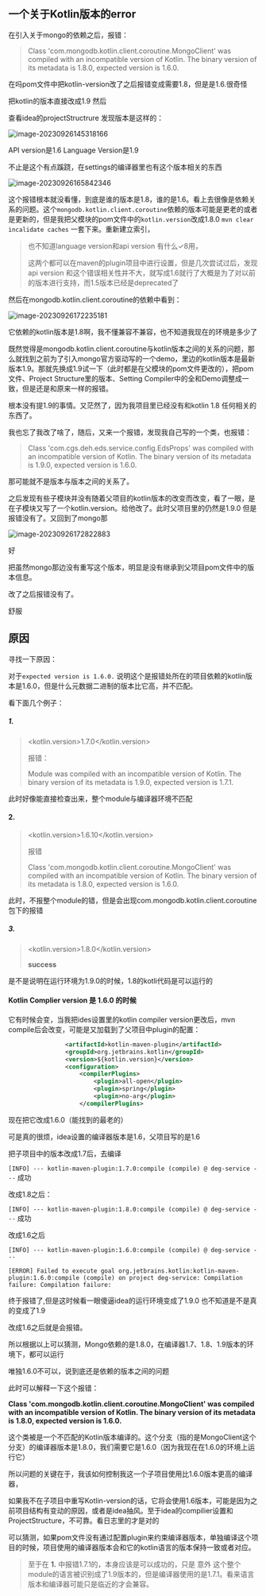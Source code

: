 ## 一个关于Kotlin版本的error

在引入关于mongo的依赖之后，报错：

> Class 'com.mongodb.kotlin.client.coroutine.MongoClient' was compiled with an incompatible version of Kotlin. The binary version of its metadata is 1.8.0, expected version is 1.6.0.

在吗pom文件中把kotlin-version改了之后报错变成需要1.8，但是是1.6.很奇怪

把kotlin的版本直接改成1.9 然后

查看idea的projectStructrure 发现版本是这样的：

![image-20230926145318166](https://typoraryne.oss-cn-beijing.aliyuncs.com/undefinedimage-20230926145318166.png)



API version是1.6  Language Version是1.9

不止是这个有点蹊跷，在settings的编译器里也有这个版本相关的东西

![image-20230926165842346](https://typoraryne.oss-cn-beijing.aliyuncs.com/undefinedimage-20230926165842346.png)

这个报错根本就没看懂，到底是谁的版本是1.8，谁的是1.6。看上去很像是依赖关系的问题。这个`mongodb.kotlin.client.coroutine`依赖的版本可能是更老的或者是更新的，但是我把父模块的pom文件中的`kotlin.version`改成1.8.0 `mvn clear`  `incalidate caches` 一套下来。重新建立索引，

> 也不知道language version和api version 有什么✓8用， 
>
> 这两个都可以在maven的plugin项目中进行设置，但是几次尝试过后，发现api version 和这个错误相关性并不大，就写成1.6就行了大概是为了对以前的版本进行支持，而1.5版本已经是deprecated了

然后在mongodb.kotlin.client.coroutine的依赖中看到：

![image-20230926172235181](https://typoraryne.oss-cn-beijing.aliyuncs.com/undefinedimage-20230926172235181.png)

它依赖的kotlin版本是1.8啊，我不懂兼容不兼容，也不知道我现在的环境是多少了

既然觉得是mongodb.kotlin.client.coroutine与kotlin版本之间的关系的问题，那么就找到之前为了引入mongo官方驱动写的一个demo，里边的kotlin版本是最新版本1.9。那就先换成1.9试一下（此时都是在父模块的pom文件更改的），把pom文件、Project Structure里的版本、Setting Compiler中的全和Demo调整成一致，但是还是和原来一样的报错。

根本没有提1.9的事情。又茫然了，因为我项目里已经没有和kotlin 1.8 任何相关的东西了。

我也忘了我改了啥了，随后，又来一个报错，发现我自己写的一个类，也报错：

> Class 'com.cgs.deh.eds.service.config.EdsProps' was compiled with an incompatible version of Kotlin. The binary version of its metadata is 1.9.0, expected version is 1.6.0. 

那可能就不是版本与版本之间的关系了。

之后发现有些子模块并没有随着父项目的kotlin版本的改变而改变，看了一眼，是在子模块又写了一个kotlin.version。给他改了。此时父项目里的仍然是1.9.0 但是报错没有了。又回到了mongo那

![image-20230926172822883](https://typoraryne.oss-cn-beijing.aliyuncs.com/undefinedimage-20230926172822883.png)

好

把虽然mongo那边没有重写这个版本，明显是没有继承到父项目pom文件中的版本信息。

改了之后报错没有了。

舒服



## 原因

寻找一下原因：

对于`expected version is 1.6.0.` 说明这个是报错处所在的项目依赖的kotlin版本是1.6.0，但是什么元数据二进制的版本比它高，并不匹配。

看下面几个例子：

##### **1.**

> <kotlin.version>1.7.0</kotlin.version>
>
>  报错：
>
> Module was compiled with an incompatible version of Kotlin. The binary version of its metadata is 1.9.0, expected version is 1.7.1.

此时好像能直接检查出来，整个module与编译器环境不匹配

#### **2.**

> <kotlin.version>1.6.10</kotlin.version>
>
> 报错
>
> Class 'com.mongodb.kotlin.client.coroutine.MongoClient' was compiled with an incompatible version of Kotlin. The binary version of its metadata is 1.8.0, expected version is 1.6.0.

此时，不报整个module的错，但是会出现com.mongodb.kotlin.client.coroutine包下的报错

##### **3.** 

> <kotlin.version>1.8.0</kotlin.version>
>
> **success**

是不是说明在运行环境为1.9.0的时候，1.8的kotli代码是可以运行的

#### Kotlin Complier version 是 1.6.0 的时候

它有时候会变，当我把ides设置里的kotlin compiler version更改后，mvn compile后会改变，可能是又加载到了父项目中plugin的配置：

```xml
                <artifactId>kotlin-maven-plugin</artifactId>
                <groupId>org.jetbrains.kotlin</groupId>
                <version>${kotlin.version}</version>
                <configuration>
                    <compilerPlugins>
                        <plugin>all-open</plugin>
                        <plugin>spring</plugin>
                        <plugin>no-arg</plugin>
                    </compilerPlugins>
```

现在把它改成1.6.0（能找到的最老的）

可是真的很烦，idea设置的编译器版本是1.6，父项目写的是1.6

把子项目中的版本改成1.7后，去编译

`[INFO] --- kotlin-maven-plugin:1.7.0:compile (compile) @ deg-service ---` 成功

改成1.8之后：

`[INFO] --- kotlin-maven-plugin:1.8.0:compile (compile) @ deg-service ---` 成功

改成1.6之后

`[INFO] --- kotlin-maven-plugin:1.6.0:compile (compile) @ deg-service ---`

`[ERROR] Failed to execute goal org.jetbrains.kotlin:kotlin-maven-plugin:1.6.0:compile (compile) on project deg-service: Compilation failure: Compilation failure: `

终于报错了,但是这时候看一眼傻逼idea的运行环境变成了1.9.0 也不知道是不是真的变成了1.9

改成1.6之后就是会报错。



所以根据以上可以猜测，Mongo依赖的是1.8.0，在编译器1.7、1.8、1.9版本的环境下，都可以运行

唯独1.6.0不可以，说到底还是依赖的版本之间的问题



此时可以解释一下这个报错：

**Class 'com.mongodb.kotlin.client.coroutine.MongoClient' was compiled with an incompatible version of Kotlin. The binary version of its metadata is 1.8.0, expected version is 1.6.0.**

这个类被是一个不匹配的Kotlin版本编译的。这个分支（指的是MongoClient这个分支）的编译器版本是1.8.0，我们需要它是1.6.0（因为我现在在1.6.0的环境上运行它）



所以问题的关键在于，我该如何控制我这一个子项目使用比1.6.0版本更高的编译器，

如果我不在子项目中重写Kotlin-version的话，它将会使用1.6版本，可能是因为之前项目结构有变动的原因，或者是idea抽风。至于idea的compilier设置和ProjectStructure，不可靠。看日志里的才是对的

可以猜测，如果pom文件没有通过配置plugin来约束编译器版本，单独编译这个项目的时候，项目使用的编译器版本会和它的kotlin语言的版本保持一致或者对应。

>  至于在 **1.** 中报错1.7.1的，本身应该是可以成功的，只是 意外 这个整个module的语言被识别成了1.9版本的，但是编译器使用的是1.7.1。看来语言版本和编译器可能只是临近的才会兼容。

